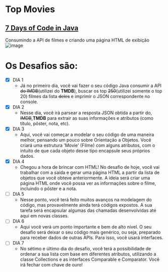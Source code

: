 # Top Movies
## [7 Days of Code in Java](https://7daysofcode.io/matricula/java)
Consumindo a API de filmes e criando uma página HTML de exibição
![image](https://github.com/jmsmarcelo/top-movies-java/assets/32857346/952ebe41-6f15-4429-a8aa-040dc316ab5d)
# Os Desafios são:
- [x] DIA 1
  - Já no primeiro dia, você vai fazer o seu código Java consumir a API ~~do IMDB~~(utilizei do **TMDB**), buscar os top ~~250~~(utilizei somente o top 20) filmes da lista ~~deles~~ e imprimir o JSON correspondente no console.
- [x] DIA 2
  - Nesse dia, você irá parsear a resposta JSON obtida a partir do, ~~IMDB~~,**TMDB** para extrair as suas informações e atributos (como título, pôster, nota, etc).
- [x] DIA 3
  - Aqui, você vai começar a modelar o seu código de uma maneira melhor, pensando um pouco sobre Orientação a Objetos. Você criará uma estrutura 'Movie' (Filme) com alguns atributos, com o intuito de que cada objeto desse tipo encapsule seus próprios dados.
- [x] DIA 4
  - Chegou a hora de brincar com HTML! No desafio de hoje, você vai trabalhar com a saída e gerar uma página HTML a partir da lista de objetos que você obteve anteriormente. A ideia será criar uma página HTML onde você possa ver as informações sobre o filme, incluindo o pôster e a nota.
- [ ] DIA 5
  - Nesse ponto, você terá feito muitos avanços na modelagem do código, mas provavelmente ainda terá códigos expostos. A sua tarefa será encapsular algumas das chamadas desenvolvidas até aqui em novas classes.
- [ ] DIA 6
  - Aqui você verá um ponto importante e bem de alto nível. O seu desafio será deixar o seu código mais genérico, ou seja, preparado para receber dados de outras APIs. Para isso, você usará interfaces.
- [ ] DIA 7
  - No sétimo e último dia do desafio, você terá a possibilidade de ordenar a sua lista com base em diferentes atributos, utilizando a classe Collections e as interfaces Comparable e Comparator. Você irá fechar com chave de ouro!
